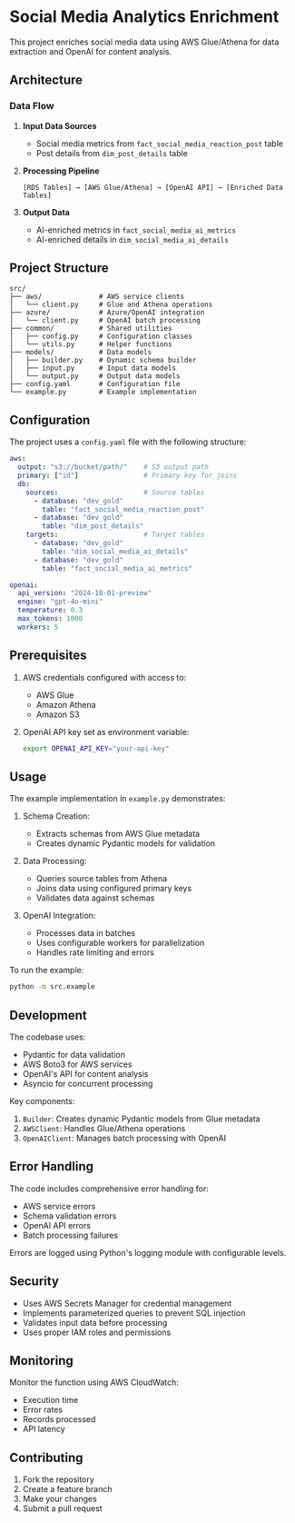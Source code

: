 # Social Media Analytics Enrichment

This project enriches social media data using AWS Glue/Athena for data extraction and OpenAI for content analysis.

## Architecture

### Data Flow
1. **Input Data Sources**
   - Social media metrics from `fact_social_media_reaction_post` table
   - Post details from `dim_post_details` table

2. **Processing Pipeline**
   ```
   [RDS Tables] → [AWS Glue/Athena] → [OpenAI API] → [Enriched Data Tables]
   ```

3. **Output Data**
   - AI-enriched metrics in `fact_social_media_ai_metrics`
   - AI-enriched details in `dim_social_media_ai_details`

## Project Structure

```
src/
├── aws/              # AWS service clients
│   └── client.py     # Glue and Athena operations
├── azure/            # Azure/OpenAI integration
│   └── client.py     # OpenAI batch processing
├── common/           # Shared utilities
│   ├── config.py     # Configuration classes
│   └── utils.py      # Helper functions
├── models/           # Data models
│   ├── builder.py    # Dynamic schema builder
│   ├── input.py      # Input data models
│   └── output.py     # Output data models
├── config.yaml       # Configuration file
└── example.py        # Example implementation
```

## Configuration

The project uses a `config.yaml` file with the following structure:

```yaml
aws:
  output: "s3://bucket/path/"    # S3 output path
  primary: ["id"]                # Primary key for joins
  db:
    sources:                     # Source tables
      - database: "dev_gold"
        table: "fact_social_media_reaction_post"
      - database: "dev_gold"
        table: "dim_post_details"
    targets:                     # Target tables
      - database: "dev_gold"
        table: "dim_social_media_ai_details"
      - database: "dev_gold"
        table: "fact_social_media_ai_metrics"

openai:
  api_version: "2024-10-01-preview"
  engine: "gpt-4o-mini"
  temperature: 0.3
  max_tokens: 1000
  workers: 5
```

## Prerequisites

1. AWS credentials configured with access to:
   - AWS Glue
   - Amazon Athena
   - Amazon S3

2. OpenAI API key set as environment variable:
   ```bash
   export OPENAI_API_KEY="your-api-key"
   ```

## Usage

The example implementation in `example.py` demonstrates:

1. Schema Creation:
   - Extracts schemas from AWS Glue metadata
   - Creates dynamic Pydantic models for validation

2. Data Processing:
   - Queries source tables from Athena
   - Joins data using configured primary keys
   - Validates data against schemas

3. OpenAI Integration:
   - Processes data in batches
   - Uses configurable workers for parallelization
   - Handles rate limiting and errors

To run the example:

```bash
python -m src.example
```

## Development

The codebase uses:
- Pydantic for data validation
- AWS Boto3 for AWS services
- OpenAI's API for content analysis
- Asyncio for concurrent processing

Key components:

1. `Builder`: Creates dynamic Pydantic models from Glue metadata
2. `AWSClient`: Handles Glue/Athena operations
3. `OpenAIClient`: Manages batch processing with OpenAI

## Error Handling

The code includes comprehensive error handling for:
- AWS service errors
- Schema validation errors
- OpenAI API errors
- Batch processing failures

Errors are logged using Python's logging module with configurable levels.

## Security

- Uses AWS Secrets Manager for credential management
- Implements parameterized queries to prevent SQL injection
- Validates input data before processing
- Uses proper IAM roles and permissions

## Monitoring

Monitor the function using AWS CloudWatch:
- Execution time
- Error rates
- Records processed
- API latency

## Contributing

1. Fork the repository
2. Create a feature branch
3. Make your changes
4. Submit a pull request
